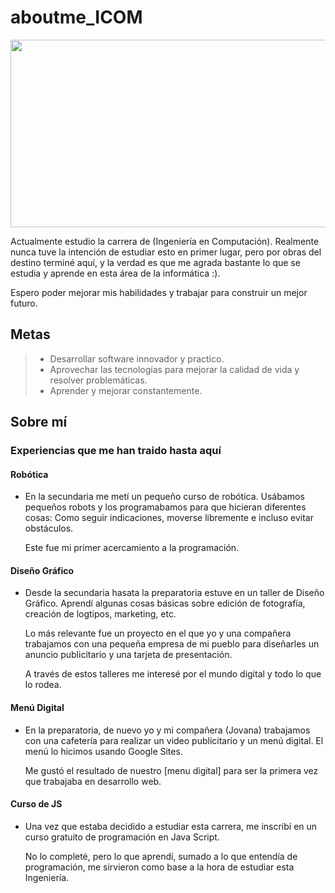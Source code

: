 # aboutme_ICOM
<img align="center" width="1100" height="300" src="https://media.tenor.com/W3ZV-AHSsGsAAAAd/rain-world-raining.gif">

Actualmente estudio la carrera de (Ingeniería en Computación). Realmente nunca tuve la intención de estudiar esto en primer lugar, pero por obras del destino terminé aquí, y la verdad es que me agrada bastante lo que se estudia y aprende en esta área de la informática :).

Espero poder mejorar mis habilidades y trabajar para construir un mejor futuro.

## Metas
> - Desarrollar software innovador y practico.
> - Aprovechar las tecnologías para mejorar la calidad de vida y resolver problemáticas.
> - Aprender y mejorar constantemente.

## Sobre mí

### Experiencias que me han traido hasta aquí
#### Robótica
  - En la secundaria me metí un pequeño curso de robótica. Usábamos pequeños robots y los programabamos para que hicieran diferentes cosas: Como seguir indicaciones, moverse libremente e incluso evitar obstáculos.

    Este fue mi primer acercamiento a la programación.

#### Diseño Gráfico
  - Desde la secundaria hasata la preparatoria estuve en un taller de Diseño Gráfico. Aprendí algunas cosas básicas sobre edición de fotografía, creación de logtipos, marketing, etc.

    Lo más relevante fue un proyecto en el que yo y una compañera trabajamos con una pequeña empresa de mi pueblo para diseñarles un anuncio publicitario y una tarjeta de presentación.

    A través de estos talleres me interesé por el mundo digital y todo lo que lo rodea.

#### Menú Digital
  - En la preparatoria, de nuevo yo y mi compañera (Jovana) trabajamos con una cafetería para realizar un video publicitario y un menú digital. El menú lo hicimos usando Google Sites.

    Me gustó el resultado de nuestro [menu digital] para ser la primera vez que trabajaba en desarrollo web.

#### Curso de JS
  - Una vez que estaba decidido a estudiar esta carrera, me inscribí en un curso gratuito de programación en Java Script.

    No lo completé, pero lo que aprendí, sumado a lo que entendía de programación, me sirvieron como base a la hora de estudiar esta Ingeniería.
